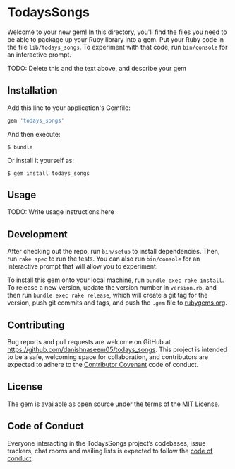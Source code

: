 # TodaysSongs

Welcome to your new gem! In this directory, you'll find the files you need to be able to package up your Ruby library into a gem. Put your Ruby code in the file `lib/todays_songs`. To experiment with that code, run `bin/console` for an interactive prompt.

TODO: Delete this and the text above, and describe your gem

## Installation

Add this line to your application's Gemfile:

```ruby
gem 'todays_songs'
```

And then execute:

    $ bundle

Or install it yourself as:

    $ gem install todays_songs

## Usage

TODO: Write usage instructions here

## Development

After checking out the repo, run `bin/setup` to install dependencies. Then, run `rake spec` to run the tests. You can also run `bin/console` for an interactive prompt that will allow you to experiment.

To install this gem onto your local machine, run `bundle exec rake install`. To release a new version, update the version number in `version.rb`, and then run `bundle exec rake release`, which will create a git tag for the version, push git commits and tags, and push the `.gem` file to [rubygems.org](https://rubygems.org).

## Contributing

Bug reports and pull requests are welcome on GitHub at https://github.com/danishnaseem05/todays_songs. This project is intended to be a safe, welcoming space for collaboration, and contributors are expected to adhere to the [Contributor Covenant](http://contributor-covenant.org) code of conduct.

## License

The gem is available as open source under the terms of the [MIT License](https://opensource.org/licenses/MIT).

## Code of Conduct

Everyone interacting in the TodaysSongs project’s codebases, issue trackers, chat rooms and mailing lists is expected to follow the [code of conduct](https://github.com/danishnaseem05/todays_songs/blob/master/CODE_OF_CONDUCT.md).
